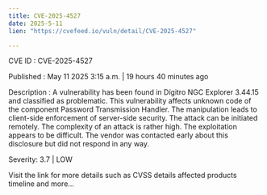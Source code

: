 ```yaml
---
title: CVE-2025-4527
date: 2025-5-11
lien: "https://cvefeed.io/vuln/detail/CVE-2025-4527"

---
```


CVE ID : CVE-2025-4527

Published :  May 11
2025
3:15 a.m. | 19 hours
40 minutes ago

Description : A vulnerability has been found in Dígitro NGC Explorer 3.44.15 and classified as problematic. This vulnerability affects unknown code of the component Password Transmission Handler. The manipulation leads to client-side enforcement of server-side security. The attack can be initiated remotely. The complexity of an attack is rather high. The exploitation appears to be difficult. The vendor was contacted early about this disclosure but did not respond in any way.

Severity: 3.7 | LOW

Visit the link for more details
such as CVSS details
affected products
timeline
and more...
